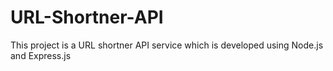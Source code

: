 # URL-Shortner-API
This project is a URL shortner API service which is developed using Node.js and Express.js
